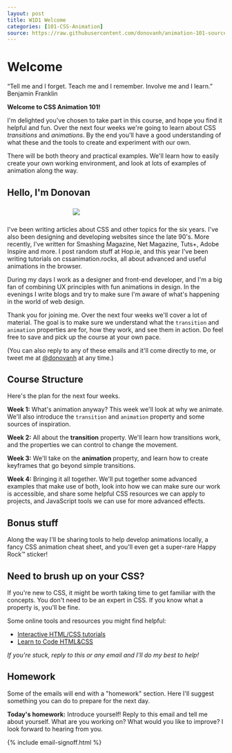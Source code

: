 ```yaml
---
layout: post
title: W1D1 Welcome
categories: [101-CSS-Animation]
source: https://raw.githubusercontent.com/donovanh/animation-101-source/master/src/_posts/2015-03-01-101W1D1.md
---
```


# Welcome

<div class="quote callout">
  “Tell me and I forget. Teach me and I remember. Involve me and I learn.” 
  <span>Benjamin Franklin</span>
</div>

**Welcome to CSS Animation 101!**

I'm delighted you've chosen to take part in this course, and hope you find it helpful and fun. Over the next four weeks we're going to learn about CSS *transitions* and *animations*. By the end you'll have a good understanding of what these and the tools to create and experiment with our own.

There will be both theory and practical examples. We'll learn how to easily create your own working environment, and look at lots of examples of animation along the way.

## Hello, I'm Donovan

<div class="example">
  <img src="https://cssanimation.rocks/assets/images/donovan_hutchinson.jpg" style="max-width: 200px; margin: 24px auto; display: block;">
</div>

I've been writing articles about CSS and other topics for the six years. I've also been designing and developing websites since the late 90's. More recently, I've written for Smashing Magazine, Net Magazine, Tuts+, Adobe Inspire and more. I post random stuff at Hop.ie, and this year I've been writing tutorials on cssanimation.rocks, all about advanced and useful animations in the browser.

During my days I work as a designer and front-end developer, and I'm a big fan of combining UX principles with fun animations in design. In the evenings I write blogs and try to make sure I'm aware of what's happening in the world of web design.

Thank you for joining me. Over the next four weeks we'll cover a lot of material. The goal is to make sure we understand what the `transition` and `animation` properties are for, how they work, and see them in action. Do feel free to save and pick up the course at your own pace.

(You can also reply to any of these emails and it'll come directly to me, or tweet me at [@donovanh](https://twitter.com/donovanh) at any time.)

## Course Structure

Here's the plan for the next four weeks.

**Week 1:** What's animation anyway? This week we'll look at why we animate. We'll also introduce the `transition` and `animation` property and some sources of inspiration.

**Week 2:** All about the **transition** property. We'll learn how transitions work, and the properties we can control to change the movement.

**Week 3:** We'll take on the **animation** property, and learn how to create keyframes that go beyond simple transitions.

**Week 4:** Bringing it all together. We'll put together some advanced examples that make use of both, look into how we can make sure our work is accessible, and share some helpful CSS resources we can apply to projects, and JavaScript tools we can use for more advanced effects.

## Bonus stuff

Along the way I'll be sharing tools to help develop animations locally, a fancy CSS animation cheat sheet, and you'll even get a super-rare Happy Rock&trade; sticker!

## Need to brush up on your CSS?

If you're new to CSS, it might be worth taking time to get familiar with the concepts. You don't need to be an expert in CSS. If you know what a property is, you'll be fine.

Some online tools and resources you might find helpful:

* [Interactive HTML/CSS tutorials](http://www.codeavengers.com) 
* [Learn to Code HTML&CSS](http://learn.shayhowe.com/html-css/)

*If you're stuck, reply to this or any email and I'll do my best to help!*

<div class="callout">
  <h2>Homework</h2>
  <p>Some of the emails will end with a "homework" section. Here I'll suggest something you can do to prepare for the next day.</p>
  <p><strong>Today's homework:</strong> Introduce yourself! Reply to this email and tell me about yourself. What are you working on? What would you like to improve? I look forward to hearing from you.</p>
</div>

{% include email-signoff.html %}
